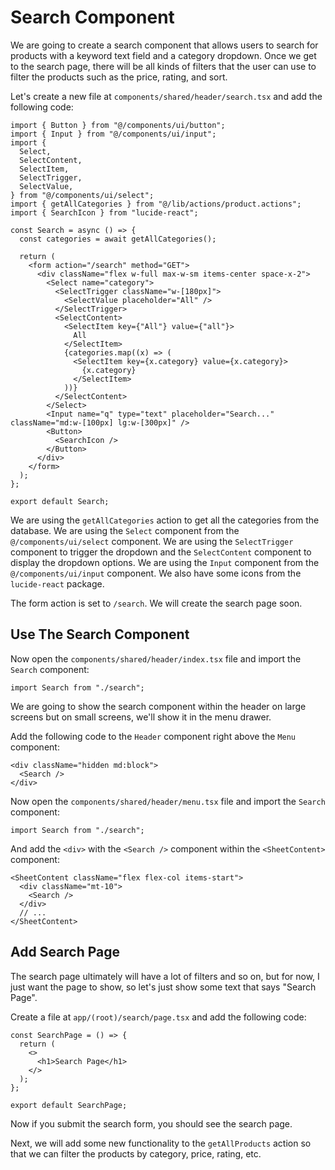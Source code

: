 # Search Component

We are going to create a search component that allows users to search for products with a keyword text field and a category dropdown. Once we get to the search page, there will be all kinds of filters that the user can use to filter the products such as the price, rating, and sort.

Let's create a new file at `components/shared/header/search.tsx` and add the following code:

```tsx
import { Button } from "@/components/ui/button";
import { Input } from "@/components/ui/input";
import {
  Select,
  SelectContent,
  SelectItem,
  SelectTrigger,
  SelectValue,
} from "@/components/ui/select";
import { getAllCategories } from "@/lib/actions/product.actions";
import { SearchIcon } from "lucide-react";

const Search = async () => {
  const categories = await getAllCategories();

  return (
    <form action="/search" method="GET">
      <div className="flex w-full max-w-sm items-center space-x-2">
        <Select name="category">
          <SelectTrigger className="w-[180px]">
            <SelectValue placeholder="All" />
          </SelectTrigger>
          <SelectContent>
            <SelectItem key={"All"} value={"all"}>
              All
            </SelectItem>
            {categories.map((x) => (
              <SelectItem key={x.category} value={x.category}>
                {x.category}
              </SelectItem>
            ))}
          </SelectContent>
        </Select>
        <Input name="q" type="text" placeholder="Search..." className="md:w-[100px] lg:w-[300px]" />
        <Button>
          <SearchIcon />
        </Button>
      </div>
    </form>
  );
};

export default Search;
```

We are using the `getAllCategories` action to get all the categories from the database. We are using the `Select` component from the `@/components/ui/select` component. We are using the `SelectTrigger` component to trigger the dropdown and the `SelectContent` component to display the dropdown options. We are using the `Input` component from the `@/components/ui/input` component. We also have some icons from the `lucide-react` package.

The form action is set to `/search`. We will create the search page soon.

## Use The Search Component

Now open the `components/shared/header/index.tsx` file and import the `Search` component:

```tsx
import Search from "./search";
```

We are going to show the search component within the header on large screens but on small screens, we'll show it in the menu drawer.

Add the following code to the `Header` component right above the `Menu` component:

```tsx
<div className="hidden md:block">
  <Search />
</div>
```

Now open the `components/shared/header/menu.tsx` file and import the `Search` component:

```tsx
import Search from "./search";
```

And add the `<div>` with the `<Search />` component within the `<SheetContent>` component:

```tsx
<SheetContent className="flex flex-col items-start">
  <div className="mt-10">
    <Search />
  </div>
  // ...
</SheetContent>
```

## Add Search Page

The search page ultimately will have a lot of filters and so on, but for now, I just want the page to show, so let's just show some text that says "Search Page".

Create a file at `app/(root)/search/page.tsx` and add the following code:

```tsx
const SearchPage = () => {
  return (
    <>
      <h1>Search Page</h1>
    </>
  );
};

export default SearchPage;
```

Now if you submit the search form, you should see the search page.

Next, we will add some new functionality to the `getAllProducts` action so that we can filter the products by category, price, rating, etc.
